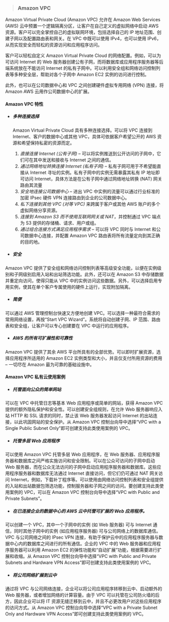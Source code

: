 > ### **Amazon VPC**

Amazon Virtual Private Cloud \(Amazon VPC\) 允许在 Amazon Web Services \(AWS\) 云中预置一个逻辑隔离分区，让客户在自己定义的虚拟网络中启动 AWS 资源。客户可以完全掌控自己的虚拟联网环境，包括选择自己的 IP 地址范围、创建子网以及配置路由表和网关。在 VPC 中既可以使用 IPv4，也可以使用 IPv6，从而实现安全而轻松的资源访问和应用程序访问。

客户可以轻松自定义 Amazon Virtual Private Cloud 的网络配置。例如，可以为可访问 Internet 的 Web 服务器创建公有子网，而将数据库或应用程序服务器等后端系统放在不能访问 Internet 的私有子网中。可以利用安全组和网络访问控制列表等多种安全层，帮助对各个子网中 Amazon EC2 实例的访问进行控制。

此外，也可以在公司数据中心和 VPC 之间创建硬件虚拟专用网络 \(VPN\) 连接，将Amazon AWS 云用作公司数据中心的扩展。

#### Amazon VPC 特性

* ##### 多种连接选择

  Amazon Virtual Private Cloud 具有多种连接选择。可以将 VPC 连接到 Internet、客户的数据中心或其他 VPC，具体可依据客户希望公开的 AWS 资源和希望保持私密的资源而定。
  
  1. _直接连接 Internet \(公有子网\)_ – 可以将实例推送到公开访问的子网中，它们可在其中发送和接收与 Internet 之间的通信。
  2. _通过网络地址转换连接 Internet \(私有子网\)_ – 私有子网可用于不希望能直接从 Internet 寻址的实例。私有子网中的实例无需暴露其私有 IP 地址即可访问 Internet，具体方法是在公有子网中通过网络地址转换 \(NAT\) 网关路由其流量
  3. _安全地连接公司数据中心_ – 进出 VPC 中实例的流量可以通过行业标准的加密 IPsec 硬件 VPN 连接路由到企业的公司数据中心。
  4. _私下连接到其他 VPC \(对等 VPC\)_ 来跨属于客户或其他 AWS 账户的多个虚拟网络分享资源。
  5. _连接到 Amazon S3 而不使用互联网网关或 NAT_，并控制通过 VPC 端点为 S3 提供的存储桶、请求、用户或组。
  6. _通过组合连接方式满足应用程序需求_ – 可以将 VPC 同时与 Internet 和公司数据中心连接，并配置 Amazon VPC 路由表将所有流量定向到其正确的目的地。

* ##### 安全

 Amazon VPC 提供了安全组和网络访问控制列表等高级安全功能，以便在实例级别和子网级别启用入站和出站筛选功能。此外，还可以在 Amazon S3 中存储数据并重定向访问，使得只能从 VPC 中的实例访问这些数据。另外，可以选择启用专用实例，使其在单个客户专属使用的硬件上运行，实现附加隔离。

  
* ##### 简便

 可以通过 AWS 管理控制台快速又方便地创建 VPC。可以选择一种最符合需求的常用网络设置，再按“Start VPC Wizard”。系统将自动创建子网、IP 范围、路由表和安全组，让客户可以专心创建要在 VPC 中运行的应用程序。
  
* ##### AWS 的所有可扩展性和可靠性  

 Amazon VPC 提供了其余 AWS 平台所具有的全部优势。可以即时扩展资源，选择应用程序所适用的 Amazon EC2 实例类型和大小，并且仅支付所用资源的费用 – 一切尽在 Amazon 最为可靠的基础设施中。

#### Amazon VPC 私有云使用案例

* ##### 托管面向公众的简单网站

 可以在 VPC 中托管日志等基本 Web 应用程序或简单的网站，获得 Amazon VPC 提供的额外隐私保护和安全性。可以创建安全组规则，在允许 Web 服务器响应入站 HTTP 和 SSL 请求的同时，禁止该 Web 服务器发起访问 Internet 的出站连接，以此巩固网站的安全保护。从 Amazon VPC 控制台向导中选择“VPC with a Single Public Subnet Only”即可创建支持此类使用案例的 VPC。

* ##### 托管多层 Web 应用程序

 可以使用 Amazon VPC 托管多层 Web 应用程序，在 Web 服务器、应用程序服务器和数据库之间严格实施访问和安全限制。可以在公众可访问的子网中启动 Web 服务器，而在公众无法访问的子网中启动应用程序服务器和数据库。这些应用程序服务器和数据库无法通过 Internet 直接访问，但它们仍可通过 NAT 网关访问 Internet，例如，下载补丁程序等。可以使用由网络访问控制列表和安全组提供的入站和出站数据包筛选功能，控制服务器和子网之间的访问。要创建支持此类使用案例的 VPC，可以在 Amazon VPC 控制台向导中选择“VPC with Public and Private Subnets”。

* ##### 在已连接企业的数据中心的 AWS 云中托管可扩展的 Web 应用程序。

 可以创建一个 VPC，其中一个子网中的实例 (如 Web 服务器) 可与 Internet 通信，同时其他子网中的实例 (如应用程序服务器) 可与公司网络上的数据库通信。VPC 与公司网络之间的 IPsec VPN 连接，有助于保护云中的应用程序服务器与数据中心内的数据库之间进行的所有通信。企业的 VPC 中的 Web 服务器和应用程序服务器可以利用 Amazon EC2 的弹性功能和“自动扩展”功能，根据需要进行扩展和收缩。从 Amazon VPC 控制台向导中选择“VPC with Public and Private Subnets and Hardware VPN Access”即可创建支持此类使用案例的 VPC。

* ##### 将公司网络扩展到云中

 通过将 VPC 与公司网络连接，企业可以将公司应用程序转移到云中、启动额外的 Web 服务器，或者增加网络的计算容量。由于 VPC 可以托管在公司防火墙的后方，因此企业可以将 IT 资源无缝迁移到云中，并且不必更改用户对这些应用程序的访问方式。从 Amazon VPC 控制台向导中选择“VPC with a Private Subnet Only and Hardware VPN Access”即可创建支持此类使用案例的 VPC。
